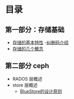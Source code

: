 # 目录
## 第一部分：存储基础
- [存储的基本特性](2019/存储的两个特性.md)
  -[纠删码介绍](/2019/erasure_code.md)
- [存储的几个概念](2019/存储的几个概念.md)

## 第二部分 ceph
- RADOS 层概述
- store 层概述
  - [BlueStore的设计原则](2019/BlueStore的设计原则.md)
